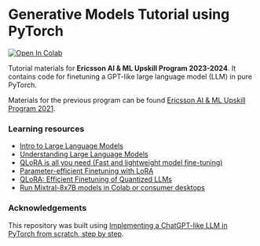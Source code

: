 # Generative Models Tutorial using PyTorch

[colab-badge]: <https://colab.research.google.com/assets/colab-badge.svg>
[![Open In Colab][colab-badge]](https://colab.research.google.com/github/hasibzunair/ericsson-upskill-tutorials/blob/main/tensorflow_tutorial.ipynb)


Tutorial materials for **Ericsson AI & ML Upskill Program 2023-2024**. It contains code for finetuning a GPT-like large language model (LLM) in pure PyTorch. 

Materials for the previous program can be found [Ericsson AI & ML Upskill Program 2021](https://github.com/hasibzunair/intro-ml-tutorial).

### Learning resources
* [Intro to Large Language Models](https://youtu.be/zjkBMFhNj_g?si=bIVqXiQratJdqvhj)
* [Understanding Large Language Models](https://magazine.sebastianraschka.com/p/understanding-large-language-models)
* [QLoRA is all you need (Fast and lightweight model fine-tuning)](https://youtu.be/J_3hDqSvpmg?si=b0j8O2puV42z18UL)
* [Parameter-efficient Finetuning with LoRA](https://github.com/rasbt/LLMs-from-scratch/blob/main/appendix-E/01_main-chapter-code/appendix-E.ipynb)
* [QLoRA: Efficient Finetuning of Quantized LLMs](https://arxiv.org/abs/2305.14314)
* [Run Mixtral-8x7B models in Colab or consumer desktops](https://github.com/dvmazur/mixtral-offloading)

### Acknowledgements

This repository was built using [Implementing a ChatGPT-like LLM in PyTorch from scratch, step by step](https://github.com/rasbt/LLMs-from-scratch).
